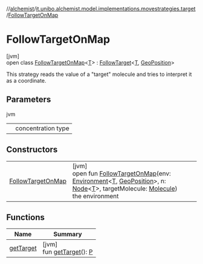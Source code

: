 //[alchemist](../../../index.md)/[it.unibo.alchemist.model.implementations.movestrategies.target](../index.md)/[FollowTargetOnMap](index.md)

# FollowTargetOnMap

[jvm]\
open class [FollowTargetOnMap](index.md)<[T](index.md)> : [FollowTarget](../-follow-target/index.md)<[T](https://docs.oracle.com/javase/8/docs/api/java/lang/Iterable.html), [GeoPosition](../../it.unibo.alchemist.model.interfaces/-geo-position/index.md)> 

This strategy reads the value of a "target" molecule and tries to interpret it as a coordinate.

## Parameters

jvm

| | |
|---|---|
| <T> | concentration type |

## Constructors

| | |
|---|---|
| [FollowTargetOnMap](-follow-target-on-map.md) | [jvm]<br>open fun [FollowTargetOnMap](-follow-target-on-map.md)(env: [Environment](../../it.unibo.alchemist.model.interfaces/-environment/index.md)<[T](https://docs.oracle.com/javase/8/docs/api/java/lang/Iterable.html), [GeoPosition](../../it.unibo.alchemist.model.interfaces/-geo-position/index.md)>, n: [Node](../../it.unibo.alchemist.model.interfaces/-node/index.md)<[T](https://docs.oracle.com/javase/8/docs/api/java/lang/Iterable.html)>, targetMolecule: [Molecule](../../it.unibo.alchemist.model.interfaces/-molecule/index.md))<br>the environment |

## Functions

| Name | Summary |
|---|---|
| [getTarget](../-follow-target/get-target.md) | [jvm]<br>fun [getTarget](../-follow-target/get-target.md)(): [P](../../it.unibo.alchemist.model.interfaces/-timed-route/index.md) |
